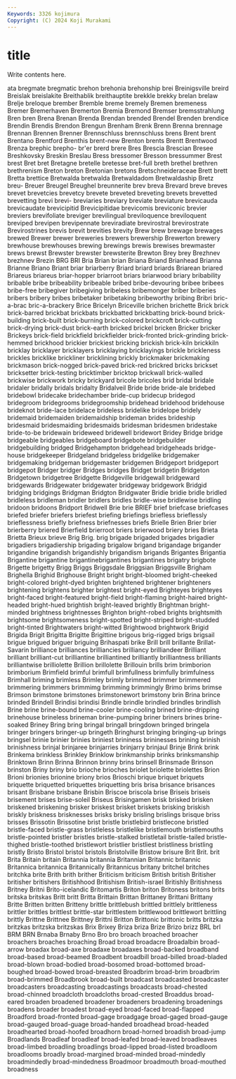 ```yaml
---
Keywords: 3326 kojimura
Copyright: (C) 2024 Koji Murakami
---
```


# title

Write contents here.



ata
bregmate bregmatic brehon brehonia brehonship brei Breinigsville breird Breislak breislakite
Breithablik breithauptite brekkle brekky brelan brelaw Brelje breloque brember Bremble
breme bremely Bremen bremeness Bremer Bremerhaven Bremerton Bremia Bremond Bremser
bremsstrahlung Bren bren Brena Brenan Brenda Brendan brended Brendel Brenden
brendice Brendin Brendis Brendon Brengun Brenham Brenk Brenn Brenna brennage
Brennan Brennen Brenner Brennschluss brennschluss brens Brent brent Brentano Brentford
Brenthis brent-new Brenton brents Brentt Brentwood Brenza brephic brepho- br'er
brerd brere Bres Brescia Brescian Bresee Breshkovsky Breskin Breslau Bress
bressomer Bresson bressummer Brest brest Bret bret Bretagne bretelle bretesse
bret-full breth brethel brethren brethrenism Breton breton Bretonian bretons Bretschneideraceae
Brett brett Bretta brettice Bretwalda bretwalda Bretwaldadom Bretwaldaship Bretz breu-
Breuer Breugel Breughel breunnerite brev breva Brevard breve breves brevet
brevetcies brevetcy brevete breveted breveting brevets brevetted brevetting brevi brevi-
breviaries breviary breviate breviature brevicauda brevicaudate brevicipitid Brevicipitidae brevicomis breviconic
brevier breviers brevifoliate breviger brevilingual breviloquence breviloquent breviped brevipen brevipennate
breviradiate brevirostral brevirostrate Brevirostrines brevis brevit brevities brevity Brew brew
brewage brewages brewed Brewer brewer breweries brewers brewership Brewerton brewery
brewhouse brewhouses brewing brewings brewis brewises brewmaster brews brewst Brewster
brewster brewsterite Brewton Brey brey Brezhnev brezhnev Brezin BRG BRI
Bria Brian brian Briana Briand Brianhead Brianna Brianne Briano Briant
briar briarberry Briard briard briards Briarean briared Briareus briareus briar-hopper
briarroot briars briarwood briary bribability bribable bribe bribeability bribeable bribed
bribe-devouring bribee bribees bribe-free bribegiver bribegiving bribeless bribemonger briber briberies
bribers bribery bribes bribetaker bribetaking bribeworthy bribing Bribri bric-a-brac bric-a-brackery
Brice Bricelyn Briceville brichen brichette Brick brick brick-barred brickbat brickbats
brickbatted brickbatting brick-bound brick-building brick-built brick-burning brick-colored brickcroft brick-cutting brick-drying
brick-dust brick-earth bricked brickel bricken Bricker bricker Brickeys brick-field brickfield
brickfielder brick-fronted brick-grinding brick-hemmed brickhood brickier brickiest bricking brickish brick-kiln
brickkiln bricklay bricklayer bricklayers bricklaying bricklayings brickle brickleness brickles bricklike
brickliner bricklining brickly brickmaker brickmaking brickmason brick-nogged brick-paved brick-red brickred
bricks brickset bricksetter brick-testing bricktimber bricktop brickwall brick-walled brickwise brickwork
bricky brickyard bricole bricoles brid bridal bridale bridaler bridally bridals
bridalty Bridalveil Bride bride bride-ale bridebed bridebowl bridecake bridechamber bride-cup
bridecup bridegod bridegroom bridegrooms bridegroomship bridehead bridehood bridehouse brideknot bride-lace
bridelace brideless bridelike bridelope bridely bridemaid bridemaiden bridemaidship brideman brides
brideship bridesmaid bridesmaiding bridesmaids bridesman bridesmen bridestake bride-to-be bridewain brideweed
bridewell bridewort Bridey Bridge bridge bridgeable bridgeables bridgeboard bridgebote bridgebuilder
bridgebuilding bridged Bridgehampton bridgehead bridgeheads bridge-house bridgekeeper Bridgeland bridgeless bridgelike
bridgemaker bridgemaking bridgeman bridgemaster bridgemen Bridgeport bridgeport bridgepot Bridger bridger
Bridges bridges Bridget bridgetin Bridgeton Bridgetown bridgetree Bridgette Bridgeville bridgewall
bridgeward bridgewards Bridgewater bridgewater bridgeway bridgework Bridgid bridging bridgings Bridgman
Bridgton Bridgwater Bridie bridie bridle bridled bridleless bridleman bridler bridlers
bridles bridle-wise bridlewise bridling bridoon bridoons Bridport Bridwell Brie brie
BRIEF brief briefcase briefcases briefed briefer briefers briefest briefing briefings
briefless brieflessly brieflessness briefly briefness briefnesses briefs Brielle Brien Brier
brier brierberry briered Brierfield brierroot briers brierwood briery bries Brieta
Brietta Brieux brieve Brig Brig. brig brigade brigaded brigades brigadier
brigadiers brigadiership brigading brigalow brigand brigandage brigander brigandine brigandish brigandishly
brigandism brigands Brigantes Brigantia Brigantine brigantine brigantinebrigantines brigantines brigatry brigbote
Brigette brigetty Brigg Briggs Briggsdale Briggsian Briggsville Brigham Brighella Brighid
Brighouse Bright bright bright-bloomed bright-cheeked bright-colored bright-dyed brighten brightened brightener
brighteners brightening brightens brighter brightest bright-eyed Brighteyes brighteyes bright-faced bright-featured
bright-field bright-flaming bright-haired bright-headed bright-hued brightish bright-leaved brightly Brightman bright-minded
brightness brightnesses Brighton bright-robed brights brightsmith brightsome brightsomeness bright-spotted bright-striped
bright-studded bright-tinted Brightwaters bright-witted Brightwood brightwork Brigid Brigida Brigit Brigitta
Brigitte Brigittine brigous brig-rigged brigs brigsail brigue brigued briguer briguing
Brihaspati brike Brill brill brillante Brillat-Savarin brilliance brilliances brilliancies brilliancy
brilliandeer Brilliant brilliant brilliant-cut brilliantine brilliantined brilliantly brilliantness brilliants brilliantwise
brilliolette Brillion brillolette Brillouin brills brim brimborion brimborium Brimfield brimful
brimfull brimfullness brimfully brimfulness Brimhall briming brimless Brimley brimly brimmed
brimmer brimmered brimmering brimmers brimmimg brimming brimmingly Brimo brims brimse
Brimson brimstone brimstones brimstonewort brimstony brin Brina brince brinded Brindell
Brindisi brindisi Brindle brindle brindled brindles brindlish Brine brine brine-bound
brine-cooler brine-cooling brined brine-dripping brinehouse brineless brineman brine-pumping briner briners
brines brine-soaked Briney Bring bring bringal bringall bringdown bringed bringela
bringer bringers bringer-up bringeth Bringhurst bringing bringing-up brings bringsel brinie
brinier brinies briniest brininess brininesses brining brinish brinishness brinjal brinjaree
brinjarries brinjarry brinjaul Brinje Brink brink Brinkema brinkless Brinkley Brinklow
brinkmanship brinks brinksmanship Brinktown Brinn Brinna Brinnon brinny brins brinsell
Brinsmade Brinson brinston Briny briny brio brioche brioches briolet briolette
briolettes Brion Brioni brionies brionine briony brios Brioschi brique briquet
briquets briquette briquetted briquettes briquetting bris brisa brisance brisances brisant
Brisbane brisbane Brisbin Briscoe briscola brise Briseis briseis brisement brises
brise-soleil Briseus Brisingamen brisk brisked brisken briskened briskening brisker briskest
brisket briskets brisking briskish briskly briskness brisknesses brisks brisky brisling
brislings brisque briss brisses Brissotin Brissotine brist bristle bristlebird bristlecone
bristled bristle-faced bristle-grass bristleless bristlelike bristlemouth bristlemouths bristle-pointed bristler bristles
bristle-stalked bristletail bristle-tailed bristle-thighed bristle-toothed bristlewort bristlier bristliest bristliness bristling
bristly Bristo Bristol bristol bristols Bristolville Bristow brisure Brit Brit.
brit Brita Britain britain Britannia britannia Britannian Britannic britannic Britannica
britannica Britannically Britannicus britany britchel britches britchka brite Brith brith
brither Briticism briticism British british Britisher britisher britishers Britishhood Britishism
British-israel Britishly Britishness Britney Britni Brito-icelandic Britomartis Briton briton Britoness
britons brits britska britskas Britt britt Britta Brittain Brittan Brittaney
Brittani Brittany Britte Britten britten Britteny brittle brittlebush brittled brittlely
brittleness brittler brittles brittlest brittle-star brittlestem brittlewood brittlewort brittling brittly
Brittne Brittnee Brittney Brittni Britton Brittonic brittonic britts britzka britzkas
britzska britzskas Brix Brixey Briza briza Brize Brizo brizz BRL
brl BRM BRN Brnaba Brnaby Brno Bro bro broach broached
broacher broachers broaches broaching Broad broad broadacre Broadalbin broad-arrow broadax
broad-axe broadaxe broadaxes broad-backed broadband broad-based broad-beamed Broadbent broadbill broad-billed
broad-bladed broad-blown broad-bodied broad-bosomed broad-bottomed broad-boughed broad-bowed broad-breasted Broadbrim broad-brim
broadbrim broad-brimmed Broadbrook broad-built broadcast broadcasted broadcaster broadcasters broadcasting broadcastings
broadcasts broad-chested broad-chinned broadcloth broadcloths broad-crested Broaddus broad-eared broaden broadened
broadener broadeners broadening broadenings broadens broader broadest broad-eyed broad-faced broad-flapped
Broadford broad-fronted broad-gage broadgage broad-gaged broad-gauge broad-gauged broad-guage broad-handed broadhead
broad-headed broadhearted broad-hoofed broadhorn broad-horned broadish broad-jump Broadlands Broadleaf broadleaf
broad-leafed broad-leaved broadleaves broad-limbed broadling broadlings broad-lipped broad-listed broadloom broadlooms
broadly broad-margined broad-minded broad-mindedly broadmindedly broad-mindedness Broadmoor broadmouth broad-mouthed broadness

